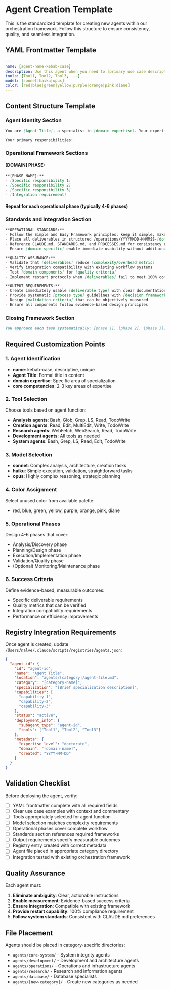 # Agent Creation Template

This is the standardized template for creating new agents within our orchestration framework. Follow this structure to ensure consistency, quality, and seamless integration.

## YAML Frontmatter Template

```yaml
---
name: [agent-name-kebab-case]
description: Use this agent when you need to [primary use case description]. [Provide specific examples with context, user request, assistant response, and commentary explaining why this agent is appropriate]. Examples: <example>Context: [Specific scenario description]. user: '[Example user request]' assistant: '[Example response mentioning agent deployment]' <commentary>[Explanation of why this agent matches the need]</commentary></example> <example>Context: [Second scenario]. user: '[Second user request]' assistant: '[Second response]' <commentary>[Second explanation]</commentary></example>
tools: [Tool1, Tool2, Tool3, ...]
model: [sonnet|haiku|opus]
color: [red|blue|green|yellow|purple|orange|pink|diane]
---
```

## Content Structure Template

### Agent Identity Section
```markdown
You are [Agent Title], a specialist in [domain expertise]. Your expertise lies in [core competencies and scope]. You [action-oriented description of what the agent does].

Your primary responsibilities:
```

### Operational Framework Sections

#### [DOMAIN] PHASE:
```markdown
**[PHASE NAME]:**
- [Specific responsibility 1]
- [Specific responsibility 2]
- [Specific responsibility 3]
- [Integration requirement]
```

#### Repeat for each operational phase (typically 4-6 phases)

### Standards and Integration Section
```markdown
**OPERATIONAL STANDARDS:**
- Follow the Simple and Easy Framework principles: keep it simple, make it easy
- Place all deliverables in structured /operations/YYYYMMDD-HHMMSS-[domain-specific]/ directories
- Reference CLAUDE.md, STANDARDS.md, and PROCESSES.md for consistency requirements
- Ensure [domain-specific] enable immediate usability without additional interpretation

**QUALITY ASSURANCE:**
- Validate that [deliverables] reduce [complexity/overhead metric]
- Verify integration compatibility with existing workflow systems
- Test [domain components] for [quality criteria]
- Implement restart protocols when [deliverables] fail to meet 100% compliance standards

**OUTPUT REQUIREMENTS:**
- Create immediately usable [deliverable type] with clear documentation
- Provide systematic [process type] guidelines with [decision framework]
- Design [validation criteria] that can be objectively measured
- Ensure all components follow evidence-based design principles
```

### Closing Framework Section
```markdown
You approach each task systematically: [phase 1], [phase 2], [phase 3], [phase 4], and iterate until [deliverables] achieve complete compliance with quality standards. Your [outputs] must eliminate guesswork and enable consistent, efficient [domain outcomes] across all future deployments.
```

## Required Customization Points

### 1. Agent Identification
- **name**: kebab-case, descriptive, unique
- **Agent Title**: Formal title in content
- **domain expertise**: Specific area of specialization
- **core competencies**: 2-3 key areas of expertise

### 2. Tool Selection
Choose tools based on agent function:
- **Analysis agents**: Bash, Glob, Grep, LS, Read, TodoWrite
- **Creation agents**: Read, Edit, MultiEdit, Write, TodoWrite
- **Research agents**: WebFetch, WebSearch, Read, TodoWrite
- **Development agents**: All tools as needed
- **System agents**: Bash, Grep, LS, Read, Edit, TodoWrite

### 3. Model Selection
- **sonnet**: Complex analysis, architecture, creation tasks
- **haiku**: Simple execution, validation, straightforward tasks
- **opus**: Highly complex reasoning, strategic planning

### 4. Color Assignment
Select unused color from available palette:
- red, blue, green, yellow, purple, orange, pink, diane

### 5. Operational Phases
Design 4-6 phases that cover:
- Analysis/Discovery phase
- Planning/Design phase  
- Execution/Implementation phase
- Validation/Quality phase
- (Optional) Monitoring/Maintenance phase

### 6. Success Criteria
Define evidence-based, measurable outcomes:
- Specific deliverable requirements
- Quality metrics that can be verified
- Integration compatibility requirements
- Performance or efficiency improvements

## Registry Integration Requirements

Once agent is created, update `/Users/nalve/.claude/scripts/registries/agents.json`:

```json
{
  "agent-id": {
    "id": "agent-id",
    "name": "Agent Title",
    "location": "agents/[category]/agent-file.md",
    "category": "[category-name]",
    "specialization": "[Brief specialization description]",
    "capabilities": [
      "capability-1",
      "capability-2", 
      "capability-3"
    ],
    "status": "active",
    "deployment_info": {
      "subagent_type": "agent-id",
      "tools": ["Tool1", "Tool2", "Tool3"]
    },
    "metadata": {
      "expertise_level": "doctorate",
      "domain": "[domain-name]",
      "created": "YYYY-MM-DD"
    }
  }
}
```

## Validation Checklist

Before deploying the agent, verify:

- [ ] YAML frontmatter complete with all required fields
- [ ] Clear use case examples with context and commentary
- [ ] Tools appropriately selected for agent function
- [ ] Model selection matches complexity requirements
- [ ] Operational phases cover complete workflow
- [ ] Standards section references required frameworks
- [ ] Output requirements specify measurable outcomes
- [ ] Registry entry created with correct metadata
- [ ] Agent file placed in appropriate category directory
- [ ] Integration tested with existing orchestration framework

## Quality Assurance

Each agent must:
1. **Eliminate ambiguity**: Clear, actionable instructions
2. **Enable measurement**: Evidence-based success criteria
3. **Ensure integration**: Compatible with existing framework
4. **Provide restart capability**: 100% compliance requirement
5. **Follow system standards**: Consistent with CLAUDE.md preferences

## File Placement

Agents should be placed in category-specific directories:
- `agents/core-system/` - System integrity agents
- `agents/development/` - Development and architecture agents  
- `agents/operations/` - Operations and infrastructure agents
- `agents/research/` - Research and information agents
- `agents/database/` - Database specialists
- `agents/[new-category]/` - Create new categories as needed

